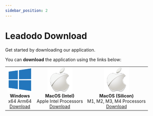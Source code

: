 ```yaml
---
sidebar_position: 2
---
```

# Leadodo Download

Get started by downloading our application.

You can **download** the application using the links below:

<table style={{ borderCollapse: 'collapse', border: 'none', width: '100%' }}>
  <tr>
    <td align="center" style={{ padding: '20px', width: '33.33%' }}>
      <div style={{ marginBottom: '30px' }}>
        <img src="/img/windows-icon-logo.png" alt="Windows logo" width="80" /><br />
        <strong>Windows</strong><br />
        x64 Arm64
      </div>
      <div>
        <a href="https://leadodo-updates.s3.eu-north-1.amazonaws.com/LeadodoInstallerWindows/1.1.2/LeadodoSetup.exe" style={{ 
          color: '#40BFB9', 
          fontWeight: 'bold',
          textDecoration: 'none'
        }}>
          Download
        </a>
      </div>
    </td>
    <td align="center" style={{ padding: '20px', width: '33.33%' }}>
      <div style={{ marginBottom: '30px' }}>
        <img src="/img/apple-icon-logo.png" alt="Mac Intel logo" width="80" /><br />
        <strong>MacOS (Intel)</strong><br />
        Apple Intel Processors
      </div>
      <div>
        <a href="https://leadodo-updates.s3.eu-north-1.amazonaws.com/1.0.3/mac_intel/Leadodo.dmg" style={{ 
          color: '#40BFB9', 
          fontWeight: 'bold',
          textDecoration: 'none'
        }}>
          Download
        </a>
      </div>
    </td>
    <td align="center" style={{ padding: '20px', width: '33.33%' }}>
      <div style={{ marginBottom: '30px' }}>
        <img src="/img/apple-icon-logo.png" alt="Mac Silicon logo" width="80" /><br />
        <strong>MacOS (Silicon)</strong><br />
        M1, M2, M3, M4 Processors
      </div>
      <div>
        <a href="https://leadodo-updates.s3.eu-north-1.amazonaws.com/1.0.3/mac_arm64/Leadodo.dmg" style={{ 
          color: '#40BFB9', 
          fontWeight: 'bold',
          textDecoration: 'none'
        }}>
          Download
        </a>
      </div>
    </td>
  </tr>
</table>